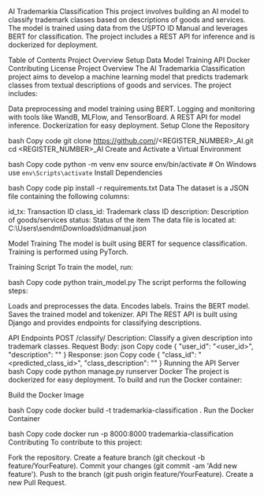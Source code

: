 AI Trademarkia Classification
This project involves building an AI model to classify trademark classes based on descriptions of goods and services. The model is trained using data from the USPTO ID Manual and leverages BERT for classification. The project includes a REST API for inference and is dockerized for deployment.

Table of Contents
Project Overview
Setup
Data
Model Training
API
Docker
Contributing
License
Project Overview
The AI Trademarkia Classification project aims to develop a machine learning model that predicts trademark classes from textual descriptions of goods and services. The project includes:

Data preprocessing and model training using BERT.
Logging and monitoring with tools like WandB, MLFlow, and TensorBoard.
A REST API for model inference.
Dockerization for easy deployment.
Setup
Clone the Repository

bash
Copy code
git clone https://github.com/<your-github-username>/<REGISTER_NUMBER>_AI.git
cd <REGISTER_NUMBER>_AI
Create and Activate a Virtual Environment

bash
Copy code
python -m venv env
source env/bin/activate  # On Windows use `env\Scripts\activate`
Install Dependencies

bash
Copy code
pip install -r requirements.txt
Data
The dataset is a JSON file containing the following columns:

id_tx: Transaction ID
class_id: Trademark class ID
description: Description of goods/services
status: Status of the item
The data file is located at: C:\Users\sendm\Downloads\idmanual.json

Model Training
The model is built using BERT for sequence classification. Training is performed using PyTorch.

Training Script
To train the model, run:

bash
Copy code
python train_model.py
The script performs the following steps:

Loads and preprocesses the data.
Encodes labels.
Trains the BERT model.
Saves the trained model and tokenizer.
API
The REST API is built using Django and provides endpoints for classifying descriptions.

API Endpoints
POST /classify/
Description: Classify a given description into trademark classes.
Request Body:
json
Copy code
{
  "user_id": "<user_id>",
  "description": "<description>"
}
Response:
json
Copy code
{
  "class_id": "<predicted_class_id>",
  "class_description": "<description>"
}
Running the API Server
bash
Copy code
python manage.py runserver
Docker
The project is dockerized for easy deployment. To build and run the Docker container:

Build the Docker Image

bash
Copy code
docker build -t trademarkia-classification .
Run the Docker Container

bash
Copy code
docker run -p 8000:8000 trademarkia-classification
Contributing
To contribute to this project:

Fork the repository.
Create a feature branch (git checkout -b feature/YourFeature).
Commit your changes (git commit -am 'Add new feature').
Push to the branch (git push origin feature/YourFeature).
Create a new Pull Request.
